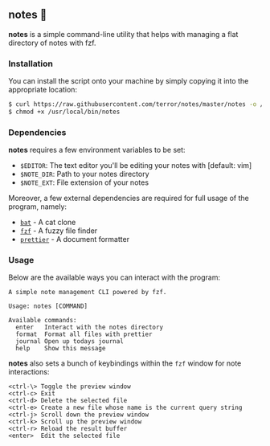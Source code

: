 ## notes 📝

**notes** is a simple command-line utility that helps with managing a flat
directory of notes with fzf.

### Installation

You can install the script onto your machine by simply copying it into the
appropriate location:

```bash
$ curl https://raw.githubusercontent.com/terror/notes/master/notes -o /usr/local/bin/notes
$ chmod +x /usr/local/bin/notes
```

### Dependencies

**notes** requires a few environment variables to be set:

- `$EDITOR`: The text editor you'll be editing your notes with [default: vim]
- `$NOTE_DIR`: Path to your notes directory
- `$NOTE_EXT`: File extension of your notes

Moreover, a few external dependencies are required for full usage of the
program, namely:

- [`bat`](https://github.com/sharkdp/bat) - A cat clone
- [`fzf`](https://github.com/junegunn/fzf) - A fuzzy file finder
- [`prettier`](https://github.com/prettier/prettier) - A document formatter

### Usage

Below are the available ways you can interact with the program:

```
A simple note management CLI powered by fzf.

Usage: notes [COMMAND]

Available commands:
  enter   Interact with the notes directory
  format  Format all files with prettier
  journal Open up todays journal
  help    Show this message
```

**notes** also sets a bunch of keybindings within the `fzf` window for note
interactions:

```
<ctrl-\> Toggle the preview window
<ctrl-c> Exit
<ctrl-d> Delete the selected file
<ctrl-e> Create a new file whose name is the current query string
<ctrl-j> Scroll down the preview window
<ctrl-k> Scroll up the preview window
<ctrl-r> Reload the result buffer
<enter>  Edit the selected file
```
